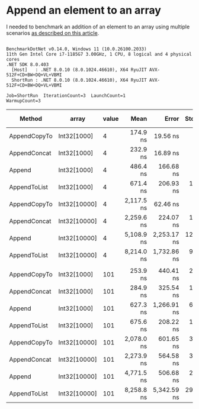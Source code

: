 # Append an element to an array

I needed to benchmark an addition of an element to an array using multiple scenarios [as described on this article](https://www.techiedelight.com/add-new-elements-array-csharp/).

```

BenchmarkDotNet v0.14.0, Windows 11 (10.0.26100.2033)
11th Gen Intel Core i7-1185G7 3.00GHz, 1 CPU, 8 logical and 4 physical cores
.NET SDK 8.0.403
  [Host]   : .NET 8.0.10 (8.0.1024.46610), X64 RyuJIT AVX-512F+CD+BW+DQ+VL+VBMI
  ShortRun : .NET 8.0.10 (8.0.1024.46610), X64 RyuJIT AVX-512F+CD+BW+DQ+VL+VBMI

Job=ShortRun  IterationCount=3  LaunchCount=1  
WarmupCount=3  

```
| Method       | array        | value | Mean       | Error       | StdDev    | StdErr    | Min        | Max        | Op/s        | Ratio | Gen0    | Gen1   | Allocated | Alloc Ratio |
|------------- |------------- |------ |-----------:|------------:|----------:|----------:|-----------:|-----------:|------------:|------:|--------:|-------:|----------:|------------:|
| AppendCopyTo | Int32[1000]  | 4     |   174.9 ns |    19.56 ns |   1.07 ns |   0.62 ns |   173.7 ns |   175.7 ns | 5,716,848.2 |  0.36 |  0.6425 |      - |   3.94 KB |        1.00 |
| AppendConcat | Int32[1000]  | 4     |   232.9 ns |    16.89 ns |   0.93 ns |   0.53 ns |   232.2 ns |   233.9 ns | 4,294,045.2 |  0.48 |  0.6657 | 0.0002 |   4.08 KB |        1.04 |
| Append       | Int32[1000]  | 4     |   486.4 ns |   166.68 ns |   9.14 ns |   5.27 ns |   478.7 ns |   496.5 ns | 2,055,965.4 |  1.00 |  0.6418 |      - |   3.94 KB |        1.00 |
| AppendToList | Int32[1000]  | 4     |   671.4 ns |   206.93 ns |  11.34 ns |   6.55 ns |   660.6 ns |   683.2 ns | 1,489,423.5 |  1.38 |  2.5673 | 0.0916 |  15.73 KB |        4.00 |
| AppendCopyTo | Int32[10000] | 4     | 2,117.5 ns |    62.46 ns |   3.42 ns |   1.98 ns | 2,115.5 ns | 2,121.5 ns |   472,247.6 |  4.35 |  6.3286 |      - |  39.09 KB |        9.93 |
| AppendConcat | Int32[10000] | 4     | 2,259.6 ns |   224.07 ns |  12.28 ns |   7.09 ns | 2,251.2 ns | 2,273.7 ns |   442,547.0 |  4.65 |  6.3667 |      - |  39.23 KB |        9.96 |
| Append       | Int32[10000] | 4     | 5,108.9 ns | 2,253.17 ns | 123.50 ns |  71.30 ns | 4,998.3 ns | 5,242.1 ns |   195,738.7 | 10.51 |  6.3248 |      - |  39.09 KB |        9.93 |
| AppendToList | Int32[10000] | 4     | 8,214.0 ns | 1,732.86 ns |  94.98 ns |  54.84 ns | 8,107.9 ns | 8,291.2 ns |   121,743.6 | 16.89 | 25.4211 | 8.4534 | 156.36 KB |       39.71 |
|              |              |       |            |             |           |           |            |            |             |       |         |        |           |             |
| AppendCopyTo | Int32[1000]  | 101   |   253.9 ns |   440.41 ns |  24.14 ns |  13.94 ns |   226.6 ns |   272.6 ns | 3,938,961.3 |  0.41 |  0.6425 |      - |   3.94 KB |        1.00 |
| AppendConcat | Int32[1000]  | 101   |   284.9 ns |   325.54 ns |  17.84 ns |  10.30 ns |   271.5 ns |   305.1 ns | 3,510,469.9 |  0.46 |  0.6657 |      - |   4.08 KB |        1.04 |
| Append       | Int32[1000]  | 101   |   627.3 ns | 1,266.91 ns |  69.44 ns |  40.09 ns |   547.1 ns |   668.4 ns | 1,594,174.0 |  1.01 |  0.6418 |      - |   3.94 KB |        1.00 |
| AppendToList | Int32[1000]  | 101   |   675.6 ns |   208.22 ns |  11.41 ns |   6.59 ns |   662.7 ns |   684.2 ns | 1,480,078.5 |  1.09 |  2.5673 | 0.0916 |  15.73 KB |        4.00 |
| AppendCopyTo | Int32[10000] | 101   | 2,078.0 ns |   601.65 ns |  32.98 ns |  19.04 ns | 2,050.0 ns | 2,114.3 ns |   481,237.0 |  3.34 |  6.3286 |      - |  39.09 KB |        9.93 |
| AppendConcat | Int32[10000] | 101   | 2,273.9 ns |   564.58 ns |  30.95 ns |  17.87 ns | 2,244.8 ns | 2,306.4 ns |   439,767.0 |  3.66 |  6.3667 |      - |  39.23 KB |        9.96 |
| Append       | Int32[10000] | 101   | 4,771.5 ns |   506.68 ns |  27.77 ns |  16.03 ns | 4,740.5 ns | 4,794.0 ns |   209,578.5 |  7.67 |  6.3248 |      - |  39.09 KB |        9.93 |
| AppendToList | Int32[10000] | 101   | 8,258.8 ns | 5,342.59 ns | 292.85 ns | 169.07 ns | 8,089.5 ns | 8,597.0 ns |   121,082.9 | 13.28 | 25.4211 | 8.4534 | 156.36 KB |       39.71 |
